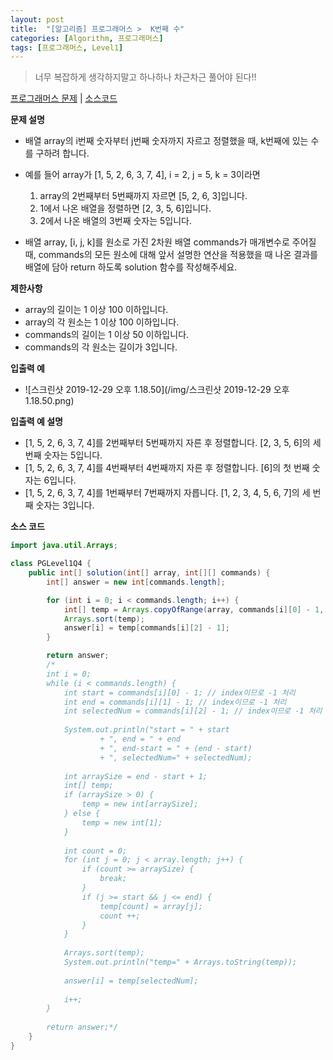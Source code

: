 ```yaml
---
layout: post
title:  "[알고리즘] 프로그래머스 >  K번째 수"
categories: [Algorithm, 프로그래머스]
tags: [프로그래머스, Level1]
---
```


> 너무 복잡하게 생각하지말고 하나하나 차근차근 풀어야 된다!!

[프로그래머스 문제](https://programmers.co.kr/learn/courses/30/lessons/42748) | [소스코드](https://github.com/TaeHyungK/algorithm/blob/master/src/programmers/level1/PGLevel1Q4.java)

**문제 설명**

  - 배열 array의 i번째 숫자부터 j번째 숫자까지 자르고 정렬했을 때, k번째에 있는 수를 구하려 합니다.
  
  - 예를 들어 array가 [1, 5, 2, 6, 3, 7, 4], i = 2, j = 5, k = 3이라면
    1. array의 2번째부터 5번째까지 자르면 [5, 2, 6, 3]입니다.
    2. 1에서 나온 배열을 정렬하면 [2, 3, 5, 6]입니다.
    3. 2에서 나온 배열의 3번째 숫자는 5입니다.
    
  - 배열 array, [i, j, k]를 원소로 가진 2차원 배열 commands가 매개변수로 주어질 때, commands의 모든 원소에 대해 앞서 설명한 연산을 적용했을 때 나온 결과를 배열에 담아 return 하도록 solution 함수를 작성해주세요.

**제한사항**

 - array의 길이는 1 이상 100 이하입니다.
 - array의 각 원소는 1 이상 100 이하입니다.
 - commands의 길이는 1 이상 50 이하입니다.
 - commands의 각 원소는 길이가 3입니다.

**입출력 예**
- ![스크린샷 2019-12-29 오후 1.18.50](/img/스크린샷 2019-12-29 오후 1.18.50.png)

**입출력 예 설명**

 - [1, 5, 2, 6, 3, 7, 4]를 2번째부터 5번째까지 자른 후 정렬합니다. [2, 3, 5, 6]의 세 번째 숫자는 5입니다.
 - [1, 5, 2, 6, 3, 7, 4]를 4번째부터 4번째까지 자른 후 정렬합니다. [6]의 첫 번째 숫자는 6입니다.
 - [1, 5, 2, 6, 3, 7, 4]를 1번째부터 7번째까지 자릅니다. [1, 2, 3, 4, 5, 6, 7]의 세 번째 숫자는 3입니다.

**소스 코드**

```java
import java.util.Arrays;

class PGLevel1Q4 {
    public int[] solution(int[] array, int[][] commands) {
        int[] answer = new int[commands.length];

        for (int i = 0; i < commands.length; i++) {
            int[] temp = Arrays.copyOfRange(array, commands[i][0] - 1, commands[i][1]);
            Arrays.sort(temp);
            answer[i] = temp[commands[i][2] - 1];
        }

        return answer;
        /*
        int i = 0;
        while (i < commands.length) {
        	int start = commands[i][0] - 1; // index이므로 -1 처리
        	int end = commands[i][1] - 1; // index이므로 -1 처리
        	int selectedNum = commands[i][2] - 1; // index이므로 -1 처리
        	
        	System.out.println("start = " + start 
        			+ ", end = " + end 
        			+ ", end-start = " + (end - start) 
        			+ ", selectedNum=" + selectedNum);
        	
        	int arraySize = end - start + 1;
        	int[] temp;
        	if (arraySize > 0) {
        		temp = new int[arraySize];
        	} else {
        		temp = new int[1];
        	}
        	
        	int count = 0;
        	for (int j = 0; j < array.length; j++) {
        		if (count >= arraySize) {
        			break;
        		}
        		if (j >= start && j <= end) {
        			temp[count] = array[j];
        			count ++;
        		}
        	}
        	
        	Arrays.sort(temp);
        	System.out.println("temp=" + Arrays.toString(temp));
        	
        	answer[i] = temp[selectedNum];
        	
        	i++;
        }
         
        return answer;*/
    }
}
```